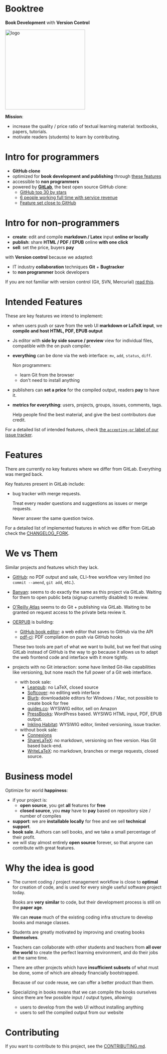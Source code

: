 # Booktree

**Book Development** with **Version Control**

<img alt="logo" src="https://raw.github.com/cirosantilli/booktree/master/public/gitlab_logo.png" width="256"></img>

**Mission**:

- increase the quality / price ratio of textual learning material: textbooks, papers, tutorials.
- motivate readers (students) to learn by contributing.

# Intro for programmers

- **GitHub clone**
- optimized for **book development and publishing** through [these features](#intended-features)
- accessible to **non programmers**
- powered by **[GitLab](https://github.com/gitlabhq/gitlabhq)**, the best open source GitHub clone:
    - [GitHub top 30 by stars](https://github.com/search?p=3&q=stars%3A%3E10000&ref=searchresults&type=Repositories)
    - [6 people working full time with service revenue](https://www.gitlab.com/about/)
    - [Feature set close to GitHub](https://www.gitlab.com/features/)

# Intro for non-programmers

- **create**: edit and compile **markdown / Latex** input **online or locally**
- **publish**: share **HTML / PDF / EPUB** online **with one click**
- **sell**: set the price, buyers **pay**

with **Version control** because we adapted:

- IT industry **collaboration** techniques **Git** + **Bugtracker**
- to **non programmer** book developers

If you are not familiar with version control (Git, SVN, Mercurial) [read this](doc/new-to-source-control.md).

# Intended Features

These are key features we intend to implement:

-   when users push or save from the web UI **markdown or LaTeX input**, we **compile and host HTML, PDF, EPUB output**

-   Js editor with **side by side source / preview** view for individual files, compatible with the on push compiler.

-   **everything** can be done via the web interface: `mv`, `add`, `status`, `diff`.

    Non programmers:

    - learn Git from the browser
    - don't need to install anything

-   publishers can **set a price** for the compiled output, readers **pay** to have it.

-   **metrics for everything**: users, projects, groups, issues, comments, tags.

    Help people find the best material, and give the best contributors due credit.

For a detailed list of intended features, check [the `accepting-pr` label of our issue tracker](https://github.com/cirosantilli/booktree/issues?labels=accepting-pr&page=1&state=open).

# Features

There are currently no key features where we differ from GitLab. Everything was merged back.

Key features present in GitLab include:

-   bug tracker with merge requests.

    Treat every reader questions and suggestions as issues or merge requests.

    Never answer the same question twice.

For a detailed list of implemented features in which we differ from GitLab check the [CHANGELOG_FORK](CHANGELOG_FORK).

# We vs Them

Similar projects and features which they lack.

-   [GitHub](https://github.com): no PDF output and sale, CLI-free workflow very limited (no `commit --amend`, `git add`, etc.).

-   [Banyan](https://banyan.co): seems to do exactly the same as this project via GitLab. Waiting for them to open public beta (signup currently disabled) to review.

-   [O'Reilly Atlas](https://atlas.oreilly.com/) seems to do Git + publishing via GitLab. Waiting to be granted on request access to the private beta review it. 

-   [OERPUB](http://oerpub.org/collaborate) is building:

    - [GitHub book editor](https://github.com/oerpub/github-bookeditor): a web editor that saves to GitHub via the API
    - [pdf-ci](https://github.com/philschatz/pdf-ci): PDF compilation on push via GitHub hooks

    These two tools are part of what we want to build, but we feel that using GitLab instead of GitHub is the way to go because it allows us to adapt the web frontend code and interface with it more tightly.

-   projects with no Git interaction: some have limited Git-like capabilities like versioning, but none reach the full power of a Git web interface.

    -   with book sale:
        - [Leanpub](https://leanpub.com): no LaTeX, closed source
        - [Softcover](https://softcover.io): no editing web interface
        - [Blurb](http://www.blurb.com/company-profile): downloadable editors for Windows / Mac, not possible to create book for free
        - [guides.co](http://www.guides.co): WYSIWIG editor, sell on Amazon
        - [PressBooks](http://pressbooks.com/): WordPress based. WYSIWG HTML input, PDF, EPUB output.
        - [Inkling Habitat](https://habitat.inkling.com): WYSIWIG editor, limited versioning, issue tracker.
    -   without book sale:
        - [Connexions](http://cnx.org/)
        - [ShareLaTeX](https://www.sharelatex.com): no markdown, versioning on free version. Has Git based back-end.
        - [WriteLaTeX](https://www.writelatex.com): no markdown, branches or merge requests, closed source.

# Business model

Optimize for world **happiness**:
-   if your project is:
    - **open source**, you get **all** features for **free**
    - **closed source**, you **may** have to **pay** based on repository size / number of compiles
-   **support**: we are **installable locally** for free and we sell **technical support**.
-   **book sale**. Authors can sell books, and we take a small percentage of their profit.
-   we will stay almost entirely **open source** forever, so that anyone can contribute with great features.

# Why the idea is good

-   The current coding / project management workflow is close to **optimal** for creation of code, and is used for every single useful software project today.

    Books are **very similar** to code, but their development process is still on the **paper age**.

    We can **reuse** much of the existing coding infra structure to develop books and manage classes.

-   Students are greatly motivated by improving and creating books **themselves**.

-   Teachers can collaborate with other students and teachers from **all over the world** to create the perfect learning environment, and do their jobs at the same time.

-   There are other projects which have **insufficient subsets** of what must be done, some of which are already financially bootstrapped.

    Because of our code reuse, we can offer a better product than them.

-   Specializing in books means that we can compile the books ourselves since there are few possible input / output types, allowing:

    - users to develop from the web UI without installing anything
    - users to sell the compiled output from our website

# Contributing

If you want to contribute to this project, see the [CONTRIBUTING.md](CONTRIBUTING.md).
